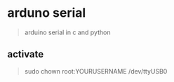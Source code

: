 # arduno serial
> arduino serial in c and python

## activate 
> sudo chown root:YOURUSERNAME /dev/ttyUSB0